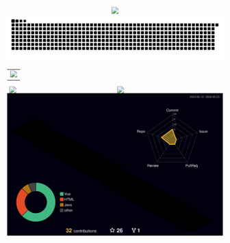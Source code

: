 <div align="center"><a href="https://sunguoqi.com/"> <img src="https://readme-typing-svg.herokuapp.com/?lines=Hey+friends!+I'm+JHM2004%2C;a+developer+from+Tianjin+University.&center=true&size=20"> </a> </div>
<picture>
  <source media="(prefers-color-scheme: dark)" srcset="https://raw.githubusercontent.com/JHM2004/JHM2004/output/github-contribution-grid-snake-dark.svg">
  <source media="(prefers-color-scheme: light)" srcset="https://raw.githubusercontent.com/JHM2004/JHM2004/output/github-contribution-grid-snake.svg">
  <img alt="github contribution grid snake animation" src="https://raw.githubusercontent.com/JHM2004/JHM2004/output/github-contribution-grid-snake.svg">
</picture>

<table>
  <tr>
    <td>
      <picture>
        <source media="(prefers-color-scheme: dark)" srcset="https://github-readme-activity-graph.vercel.app/graph?username=JHM2004&theme=xcode&bg_color=FF000000&hide_border=true" />
        <source media="(prefers-color-scheme: light)" srcset="https://github-readme-activity-graph.vercel.app/graph?username=JHM2004&theme=xcode&bg_color=FF000000&color=000000&hide_border=true" />
        <img src="https://github-readme-activity-graph.vercel.app/graph?username=JHM2004&theme=xcode&bg_color=FF000000&hide_border=true" />
      </picture>
    </td>
  </tr>
</table>


<div style="display: flex; justify-content: space-around; align-items: center;">
  <img src="https://stats.justsong.cn/api/leetcode/?username=JHM2004&theme=dark" style="width: 48%; height: auto;" />
  <img src="https://stats.justsong.cn/api/bilibili/?id=1959928946&theme=dark" style="width: 48%; height: auto;" />
</div>


<!-- 语言统计 <img src="https://github-readme-stats.vercel.app/api/top-langs/?username=JHM2004&size_weight=0.5&count_weight=0.5&langs_count=8&layout=compact&show_icons=true&theme=merko&border_radius=8"/> -->



<!-- profile-3d-contrib 3D 贡献图-->

<picture>
  <source media="(prefers-color-scheme: dark)" srcset="https://github.com/JHM2004/JHM2004/blob/main/profile-3d-contrib/profile-night-rainbow.svg" />
  <source media="(prefers-color-scheme: light)" srcset="https://github.com/JHM2004/JHM2004/blob/main/profile-3d-contrib/profile-gitblock.svg" />
  <img src="https://github.com/JHM2004/JHM2004/blob/main/profile-3d-contrib/profile-night-rainbow.svg" />
</picture>